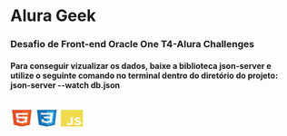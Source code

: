 <h1>Alura Geek</h1>

<h3>Desafio de Front-end Oracle One T4-Alura Challenges</h3>

<h4>Para conseguir vizualizar os dados, baixe a biblioteca <strong>json-server</strong> e utilize o seguinte comando no terminal dentro do diretório do projeto: <strong>json-server --watch db.json</strong></h4>

<div style="display: inline_block"><br>
  <img align="center" alt="HTML" height="30" width="40" src="https://raw.githubusercontent.com/devicons/devicon/master/icons/html5/html5-original.svg">
  <img align="center" alt="CSS" height="30" width="40" src="https://raw.githubusercontent.com/devicons/devicon/master/icons/css3/css3-original.svg">
  <img align="center" alt="Js" height="30" width="40" src="https://raw.githubusercontent.com/devicons/devicon/master/icons/javascript/javascript-plain.svg">
</div>